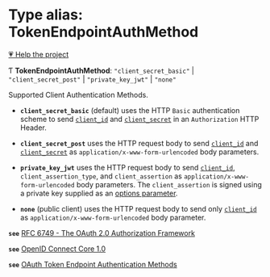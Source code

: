 # Type alias: TokenEndpointAuthMethod

[💗 Help the project](https://github.com/sponsors/panva)

Ƭ **TokenEndpointAuthMethod**: ``"client_secret_basic"`` \| ``"client_secret_post"`` \| ``"private_key_jwt"`` \| ``"none"``

Supported Client Authentication Methods.

- **`client_secret_basic`** (default) uses the HTTP `Basic` authentication scheme
to send
[`client_id`](../interfaces/Client.md#client_id) and
[`client_secret`](../interfaces/Client.md#client_secret)
in an `Authorization` HTTP Header.

- **`client_secret_post`** uses the HTTP request body to send
[`client_id`](../interfaces/Client.md#client_id) and
[`client_secret`](../interfaces/Client.md#client_secret)
as `application/x-www-form-urlencoded` body parameters.

- **`private_key_jwt`** uses the HTTP request body to send
[`client_id`](../interfaces/Client.md#client_id), `client_assertion_type`, and `client_assertion`
as `application/x-www-form-urlencoded` body parameters.
The `client_assertion` is signed using a private key supplied
as an [options parameter](../interfaces/AuthenticatedRequestOptions.md#clientprivatekey).

- **`none`** (public client) uses the HTTP request body to send only
[`client_id`](../interfaces/Client.md#client_id)
as `application/x-www-form-urlencoded` body parameter.

**`see`** [RFC 6749 - The OAuth 2.0 Authorization Framework](https://www.rfc-editor.org/rfc/rfc6749.html#section-2.3)

**`see`** [OpenID Connect Core 1.0](https://openid.net/specs/openid-connect-core-1_0.html#ClientAuthentication)

**`see`** [OAuth Token Endpoint Authentication Methods](https://www.iana.org/assignments/oauth-parameters/oauth-parameters.xhtml#token-endpoint-auth-method)
